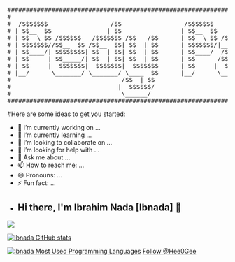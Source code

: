 <pre>  
########################################################################################
#                                                                                      #
#  /$$$$$$$                 /$$                 /$$$$$$$                               #
# | $$__  $$               | $$                | $$__  $$                              #
# | $$  \ $$ /$$$$$$   /$$$$$$$ /$$   /$$      | $$  \ $$ /$$$$$$   /$$$$$$   /$$$$$$  #
# | $$$$$$$//$$__  $$ /$$__  $$| $$  | $$      | $$$$$$$/|____  $$ /$$__  $$ /$$__  $$ #
# | $$____/| $$$$$$$$| $$  | $$| $$  | $$      | $$____/  /$$$$$$$| $$  \ $$| $$$$$$$$ #
# | $$     | $$_____/| $$  | $$| $$  | $$      | $$      /$$__  $$| $$  | $$| $$_____/ #
# | $$     |  $$$$$$$|  $$$$$$$|  $$$$$$$      | $$     |  $$$$$$$|  $$$$$$$|  $$$$$$$ #
# |__/      \_______/ \_______/ \____  $$      |__/      \_______/ \____  $$ \_______/ #
#                              /$$  | $$                          /$$  \ $$            #
#                             |  $$$$$$/                         |  $$$$$$/            #
#                              \______/                           \______/             #
########################################################################################
</pre>

#Here are some ideas to get you started:

- 🔭 I’m currently working on ...
- 🌱 I’m currently learning ...
- 👯 I’m looking to collaborate on ...
- 🤔 I’m looking for help with ...
- 💬 Ask me about ...
- 📫 How to reach me: ...
- 😄 Pronouns: ...
- ⚡ Fun fact: ...
- ## Hi there, I'm Ibrahim Nada [Ibnada] 👋 


![](https://badge.mediaplus.ma/binary/ibnada)


[![ibnada GitHub stats](https://github-readme-stats.vercel.app/api?username=ibranad&show_icons=true&theme=radical)](https://github.com/ibranad)

[![ibnada Most Used Programming Languages](https://github-readme-stats.vercel.app/api/top-langs/?username=ibranad&layout=compact&hide_border=true&theme=darcula&bg_color=00000000&langs_count=6)](https://github.com/ibranad)
<a href="https://twitter.com/Hee0Gee?ref_src=twsrc%5Etfw" class="twitter-follow-button" data-show-count="false">Follow @Hee0Gee</a><script asyncsrc="https://platform.twitter.com/widgets.js" charset="utf-8"></script>
